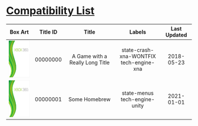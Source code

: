 <!--- TODO(halotroop2288):
I'm not smart enough for this one:
https://squidfunk.github.io/mkdocs-material/reference/data-tables/?h=table#sortable-tables
--->

<style>
img {
    max-height: 150px;
    min-height: 100px;
}

td {
    vertical-align: middle !important;
}
</style>

# [Compatibility List]

|**Box Art**|**Title ID**|**Title**|**Labels**|**Last Updated**|
|:---:|:---:|:---:|:---:|:---:|
|[![Box Art]](https://github.com/xenia-project/game-compatibility/issues)|00000000|A Game with a Really Long Title|state-crash-xna-WONTFIX<br/>tech-engine-xna|2018-05-23|
|[![Box Art]](https://github.com/xenia-project/game-compatibility/issues)|00000001|Some Homebrew|state-menus<br/>tech-engine-unity|2021-01-01|

<!--- Static Links --->
[Compatibility List]:https://github.com/xenia-project/game-compatibility/issues
[Box Art]:images/box_art.jpg

<script src="/javascripts/compatibility_list.js"/>
<script src="/javascripts/compatibility_colors.js"/>
